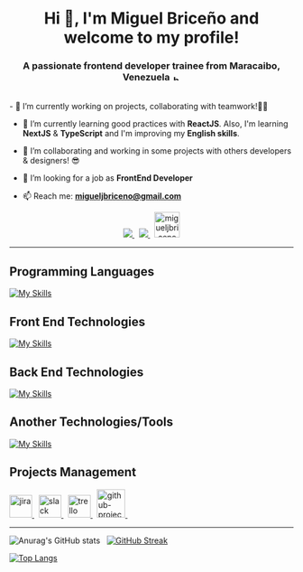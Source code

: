 <h1 align="center">Hi 👋, I'm Miguel Briceño and welcome to my profile!</h1>
<h3 align="center">A passionate frontend developer trainee from Maracaibo, Venezuela <img alt='bandera-venezuela' src='https://upload.wikimedia.org/wikipedia/commons/0/06/Flag_of_Venezuela.svg' width="15" height="10" style="max-width: 100%;" /></h3>

<br>
- 🔭 I’m currently working on projects, collaborating with teamwork!🤝🏻

- 🌱 I’m currently learning good practices with **ReactJS**. Also, I'm learning **NextJS** & **TypeScript** and I'm improving my **English skills**.

- 👯 I’m collaborating and working in some projects with others developers & designers! 😎

- 🤝 I’m looking for a job as **FrontEnd Developer**

- 📫 Reach me: **migueljbriceno@gmail.com**

<p align="center">
  <a href="https://www.linkedin.com/in/miguelbricenodev/?locale=en_US">
    <img src="https://skillicons.dev/icons?i=linkedin" />
  </a> &nbsp;
  <a href="https://discord.com/users/864706654750900284/">
    <img src="https://skillicons.dev/icons?i=discord" />
  </a> &nbsp;
  <a href="mailto:migueljbriceno@gmail.com"> 
    <img src="https://upload.wikimedia.org/wikipedia/commons/7/7e/Gmail_icon_%282020%29.svg" alt="migueljbriceno@gmail.com" height="45" /> 
   </a>
</p>

<hr />

## Programming Languages
[![My Skills](https://skillicons.dev/icons?i=js,ts,cs&theme=dark)](https://skillicons.dev)

## Front End Technologies
[![My Skills](https://skillicons.dev/icons?i=html,css,js,react,tailwind,styledcomponents,vite,webpack,netlify,vercel&theme=dark)](https://skillicons.dev)

## Back End Technologies
[![My Skills](https://skillicons.dev/icons?i=nodejs,expressjs,mongodb&theme=dark)](https://skillicons.dev)

## Another Technologies/Tools
[![My Skills](https://skillicons.dev/icons?i=git,bash,docker&theme=dark)](https://skillicons.dev)

## Projects Management 
<a href="https://www.atlassian.com/es/software/jira" target="_blank" rel="noreferrer"> <img src="https://static.cdnlogo.com/logos/j/41/jira.svg" alt="jira" width="40" height="40"/> </a> &nbsp;
<a href="https://slack.com/" target="_blank" rel="noreferrer"> <img src="https://upload.wikimedia.org/wikipedia/commons/d/d5/Slack_icon_2019.svg" alt="slack" width="40" height="40"/> </a> &nbsp;
<a href="https://trello.com/es" target="_blank" rel="noreferrer"> <img src="https://cdn.worldvectorlogo.com/logos/trello.svg" alt="trello" width="40" height="40"/> </a> &nbsp;
<a href="https://github.com/" target="_blank" rel="noreferrer"> <img src="https://www.tethysplatform.org/images/github-icon.png" alt="github-projects" width="50" /> </a> &nbsp;

<hr />

![Anurag's GitHub stats](https://github-readme-stats.vercel.app/api?username=mikejbp&show_icons=true&theme=tokyonight) &nbsp;
[![GitHub Streak](https://streak-stats.demolab.com?user=mikejbp&theme=tokyonight)](https://git.io/streak-stats)

[![Top Langs](https://github-readme-stats.vercel.app/api/top-langs/?username=mikejbp&layout=compact)](https://github.com/mikejbp/mikejbp)

